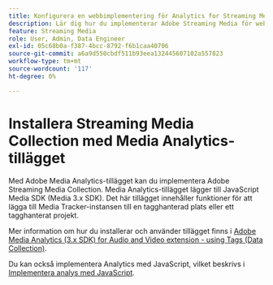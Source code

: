 ```yaml
---
title: Konfigurera en webbimplementering för Analytics for Streaming Media
description: Lär dig hur du implementerar Adobe Streaming Media för webbprogram.
feature: Streaming Media
role: User, Admin, Data Engineer
exl-id: 05c68b0a-f387-4bcc-8792-f6b1caa40706
source-git-commit: a6a9d550cbdf511b93eea132445607102a557823
workflow-type: tm+mt
source-wordcount: '117'
ht-degree: 0%

---
```


# Installera Streaming Media Collection med Media Analytics-tillägget

Med Adobe Media Analytics-tillägget kan du implementera Adobe Streaming Media Collection. Media Analytics-tillägget lägger till JavaScript Media SDK (Media 3.x SDK). Det här tillägget innehåller funktioner för att lägga till Media Tracker-instansen till en tagghanterad plats eller ett tagghanterat projekt.

Mer information om hur du installerar och använder tillägget finns i [Adobe Media Analytics (3.x SDK) for Audio and Video extension - using Tags (Data Collection)](https://experienceleague.adobe.com/docs/experience-platform/tags/extensions/adobe/media-analytics-3x/overview.html?lang=sv-SE).

Du kan också implementera Analytics med JavaScript, vilket beskrivs i [Implementera analys med JavaScript](/help/implementation/media-sdk/setup/web-implementation.md).
